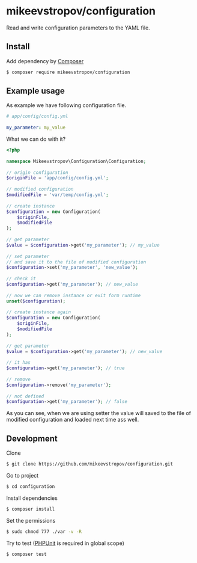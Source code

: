 # mikeevstropov/configuration

Read and write configuration parameters to the YAML file.

## Install

Add dependency by [Composer](http://getcomposer.org)

```bash
$ composer require mikeevstropov/configuration
```

## Example usage

As example we have following configuration file.

```yaml
# app/config/config.yml
  
my_parameter: my_value
```

What we can do with it?

```php
<?php
  
namespace Mikeevstropov\Configuration\Configuration;
  
// origin configuration
$originFile = 'app/config/config.yml';
  
// modified configuration
$modifiedFile = 'var/temp/config.yml';
  
// create instance
$configuration = new Configuration(
    $originFile,
    $modifiedFile
);
  
// get parameter
$value = $configuration->get('my_parameter'); // my_value
  
// set parameter
// and save it to the file of modified configuration
$configuration->set('my_parameter', 'new_value');
  
// check it
$configuration->get('my_parameter'); // new_value
  
// now we can remove instance or exit form runtime
unset($configuration);
  
// create instance again
$configuration = new Configuration(
    $originFile,
    $modifiedFile
);
  
// get parameter
$value = $configuration->get('my_parameter'); // new_value
  
// it has
$configuration->get('my_parameter'); // true
  
// remove
$configuration->remove('my_parameter');
  
// not defined
$configuration->get('my_parameter'); // false

```

As you can see, when we are using setter the value will saved
to the file of modified configuration and loaded next time ass
well.

## Development

Clone

```bash
$ git clone https://github.com/mikeevstropov/configuration.git
```

Go to project

```bash
$ cd configuration
```

Install dependencies

```bash
$ composer install
```

Set the permissions

```bash
$ sudo chmod 777 ./var -v -R
```

Try to test ([PHPUnit](https://phpunit.de/) is required in global scope)

```bash
$ composer test
```